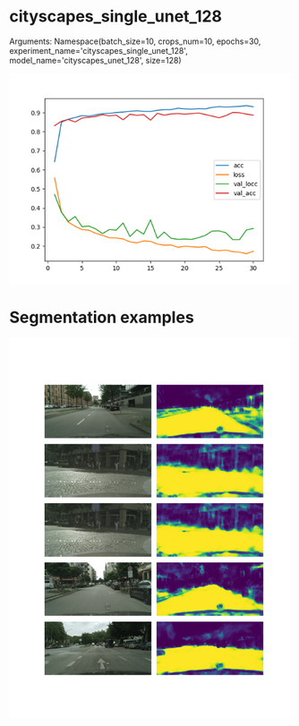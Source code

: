 # cityscapes_single_unet_128
Arguments: Namespace(batch_size=10, crops_num=10, epochs=30, experiment_name='cityscapes_single_unet_128', model_name='cityscapes_unet_128', size=128)

![plot](plot.png)
# Segmentation examples
![examples](examples.png)
